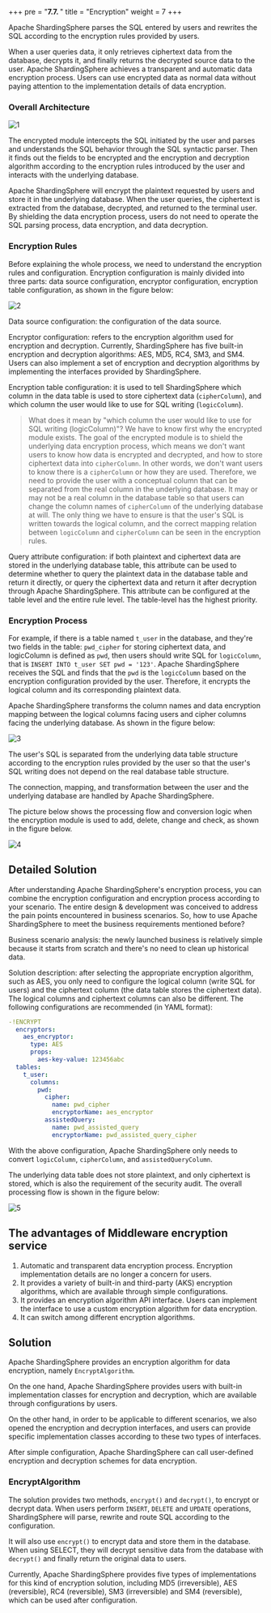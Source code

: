 +++
pre = "<b>7.7. </b>"
title = "Encryption"
weight = 7
+++

Apache ShardingSphere parses the SQL entered by users and rewrites the SQL according to the encryption rules provided by users. 

When a user queries data, it only retrieves ciphertext data from the database, decrypts it, and finally returns the decrypted source data to the user. Apache ShardingSphere achieves a transparent and automatic data encryption process. Users can use encrypted data as normal data without paying attention to the implementation details of data encryption. 

### Overall Architecture

![1](https://shardingsphere.apache.org/document/current/img/encrypt/1_en.png)

The encrypted module intercepts the SQL initiated by the user and parses and understands the SQL behavior through the SQL syntactic parser. Then it finds out the fields to be encrypted and the encryption and decryption algorithm according to the encryption rules introduced by the user and interacts with the underlying database. 

Apache ShardingSphere will encrypt the plaintext requested by users and store it in the underlying database. When the user queries, the ciphertext is extracted from the database, decrypted, and returned to the terminal user. By shielding the data encryption process, users do not need to operate the SQL parsing process, data encryption, and data decryption.

### Encryption Rules

Before explaining the whole process, we need to understand the encryption rules and configuration. Encryption configuration is mainly divided into three parts: data source configuration, encryptor configuration, encryption table configuration, as shown in the figure below:

![2](https://shardingsphere.apache.org/document/current/img/encrypt/2_en_v3.png)

Data source configuration: the configuration of the data source.

Encryptor configuration: refers to the encryption algorithm used for encryption and decryption. Currently, ShardingSphere has five built-in encryption and decryption algorithms: AES, MD5, RC4, SM3, and SM4. Users can also implement a set of encryption and decryption algorithms by implementing the interfaces provided by ShardingSphere.

Encryption table configuration: it is used to tell ShardingSphere which column in the data table is used to store ciphertext data (`cipherColumn`), and which column the user would like to use for SQL writing (`logicColumn`).

> What does it mean by "which column the user would like to use for SQL writing (logicColumn)"?
We have to know first why the encrypted module exists. The goal of the encrypted module is to shield the underlying data encryption process, which means we don't want users to know how data is encrypted and decrypted, and how to store ciphertext data into `cipherColumn`. In other words, we don't want users to know there is a `cipherColumn` or how they are used. Therefore, we need to provide the user with a conceptual column that can be separated from the real column in the underlying database. It may or may not be a real column in the database table so that users can change the column names of `cipherColumn` of the underlying database at will. The only thing we have to ensure is that the user's SQL is written towards the logical column, and the correct mapping relation between `logicColumn` and `cipherColumn` can be seen in the encryption rules.
>

Query attribute configuration: if both plaintext and ciphertext data are stored in the underlying database table, this attribute can be used to determine whether to query the plaintext data in the database table and return it directly, or query the ciphertext data and return it after decryption through Apache ShardingSphere. This attribute can be configured at the table level and the entire rule level. The table-level has the highest priority.

### Encryption Process

For example, if there is a table named `t_user` in the database, and they're two fields in the table: `pwd_cipher` for storing ciphertext data, and logicColumn is defined as `pwd`, then users should write SQL for `logicColumn`, that is `INSERT INTO t_user SET pwd = '123'`. Apache ShardingSphere receives the SQL and finds that the `pwd` is the `logicColumn` based on the encryption configuration provided by the user. Therefore, it encrypts the logical column and its corresponding plaintext data. 

Apache ShardingSphere transforms the column names and data encryption mapping between the logical columns facing users and cipher columns facing the underlying database. As shown in the figure below:

![3](https://shardingsphere.apache.org/document/current/img/encrypt/3_en.png)

The user's SQL is separated from the underlying data table structure according to the encryption rules provided by the user so that the user's SQL writing does not depend on the real database table structure. 

The connection, mapping, and transformation between the user and the underlying database are handled by Apache ShardingSphere.

The picture below shows the processing flow and conversion logic when the encryption module is used to add, delete, change and check, as shown in the figure below.

![4](https://shardingsphere.apache.org/document/current/img/encrypt/4_en.png)

## Detailed Solution

After understanding Apache ShardingSphere's encryption process, you can combine the encryption configuration and encryption process according to your scenario. The entire design & development was conceived to address the pain points encountered in business scenarios. So, how to use Apache ShardingSphere to meet the business requirements mentioned before?

Business scenario analysis: the newly launched business is relatively simple because it starts from scratch and there's no need to clean up historical data.

Solution description: after selecting the appropriate encryption algorithm, such as AES, you only need to configure the logical column (write SQL for users) and the ciphertext column (the data table stores the ciphertext data). The logical columns and ciphertext columns can also be different. The following configurations are recommended (in YAML format): 

```yaml
-!ENCRYPT
  encryptors:
    aes_encryptor:
      type: AES
      props:
        aes-key-value: 123456abc
  tables:
    t_user:
      columns:
        pwd:
          cipher:
            name: pwd_cipher
            encryptorName: aes_encryptor
          assistedQuery:
            name: pwd_assisted_query
            encryptorName: pwd_assisted_query_cipher
```

With the above configuration, Apache ShardingSphere only needs to convert `logicColumn`, `cipherColumn`, and `assistedQueryColumn`. 

The underlying data table does not store plaintext, and only ciphertext is stored, which is also the requirement of the security audit. The overall processing flow is shown in the figure below:

![5](https://shardingsphere.apache.org/document/current/img/encrypt/5_en.png)

## The advantages of Middleware encryption service

1. Automatic and transparent data encryption process. Encryption implementation details are no longer a concern for users. 
2. It provides a variety of built-in and third-party (AKS) encryption algorithms, which are available through simple configurations.
3. It provides an encryption algorithm API interface. Users can implement the interface to use a custom encryption algorithm for data encryption.
4. It can switch among different encryption algorithms.

## Solution

Apache ShardingSphere provides an encryption algorithm for data encryption, namely `EncryptAlgorithm`.

On the one hand, Apache ShardingSphere provides users with built-in implementation classes for encryption and decryption, which are available through configurations by users. 

On the other hand, in order to be applicable to different scenarios, we also opened the encryption and decryption interfaces, and users can provide specific implementation classes according to these two types of interfaces. 

After simple configuration, Apache ShardingSphere can call user-defined encryption and decryption schemes for data encryption.

### EncryptAlgorithm

The solution provides two methods, `encrypt()` and `decrypt()`, to encrypt or decrypt data.
When users perform `INSERT`, `DELETE` and `UPDATE` operations, ShardingSphere will parse, rewrite and route SQL according to the configuration. 

It will also use `encrypt()` to encrypt data and store them in the database. When using SELECT, they will decrypt sensitive data from the database with `decrypt()` and finally return the original data to users.

Currently, Apache ShardingSphere provides five types of implementations for this kind of encryption solution, including MD5 (irreversible), AES (reversible), RC4 (reversible), SM3 (irreversible) and SM4 (reversible), which can be used after configuration.
